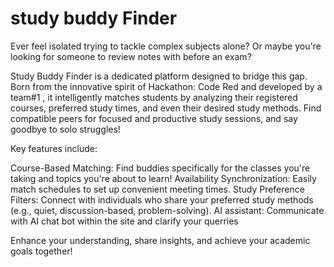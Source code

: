 # study buddy Finder
Ever feel isolated trying to tackle complex subjects alone? Or maybe you're looking for someone to review notes with before an exam?

Study Buddy Finder is a dedicated platform designed to bridge this gap. Born from the innovative spirit of Hackathon: Code Red and developed by a team#1 , it intelligently matches students by analyzing their registered courses, preferred study times, and even their desired study methods. Find compatible peers for focused and productive study sessions, and say goodbye to solo struggles!

Key features include:

Course-Based Matching: Find buddies specifically for the classes you're taking and topics you're about to learn!
Availability Synchronization: Easily match schedules to set up convenient meeting times.
Study Preference Filters: Connect with individuals who share your preferred study methods (e.g., quiet, discussion-based, problem-solving).
AI assistant: Communicate with AI chat bot within the site and clarify your querries

Enhance your understanding, share insights, and achieve your academic goals together!

